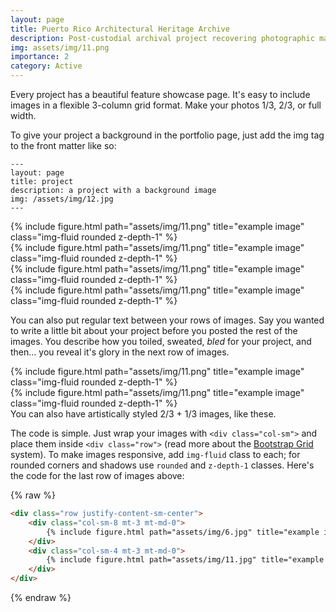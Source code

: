 ```yaml
---
layout: page
title: Puerto Rico Architectural Heritage Archive
description: Post-custodial archival project recovering photographic materials of architectural heritage in Puerto Rico.
img: assets/img/11.png
importance: 2
category: Active
---
```


Every project has a beautiful feature showcase page.
It's easy to include images in a flexible 3-column grid format.
Make your photos 1/3, 2/3, or full width.

To give your project a background in the portfolio page, just add the img tag to the front matter like so:

    ---
    layout: page
    title: project
    description: a project with a background image
    img: /assets/img/12.jpg
    ---

<div class="row">
    <div class="col-md mt-3 mt-md-0">
        {% include figure.html path="assets/img/11.png" title="example image" class="img-fluid rounded z-depth-1" %}
    </div>
    <div class="col-md mt-3 mt-md-0">
        {% include figure.html path="assets/img/11.png" title="example image" class="img-fluid rounded z-depth-1" %}
    </div>
    <div class="col-md mt-3 mt-md-0">
        {% include figure.html path="assets/img/11.png" title="example image" class="img-fluid rounded z-depth-1" %}
    </div>
</div>
<div class="row">
    <div class="col-md mt-3 mt-md-0">
        {% include figure.html path="assets/img/11.png" title="example image" class="img-fluid rounded z-depth-1" %}
    </div>
</div>

You can also put regular text between your rows of images.
Say you wanted to write a little bit about your project before you posted the rest of the images.
You describe how you toiled, sweated, *bled* for your project, and then... you reveal it's glory in the next row of images.


<div class="row justify-content-md-center">
    <div class="col-md-8 mt-3 mt-md-0">
        {% include figure.html path="assets/img/11.png" title="example image" class="img-fluid rounded z-depth-1" %}
    </div>
    <div class="col-md-4 mt-3 mt-md-0">
        {% include figure.html path="assets/img/11.png" title="example image" class="img-fluid rounded z-depth-1" %}
    </div>
</div>
<div class="caption">
    You can also have artistically styled 2/3 + 1/3 images, like these.
</div>


The code is simple.
Just wrap your images with `<div class="col-sm">` and place them inside `<div class="row">` (read more about the <a href="https://getbootstrap.com/docs/4.4/layout/grid/">Bootstrap Grid</a> system).
To make images responsive, add `img-fluid` class to each; for rounded corners and shadows use `rounded` and `z-depth-1` classes.
Here's the code for the last row of images above:

{% raw %}
```html
<div class="row justify-content-sm-center">
    <div class="col-sm-8 mt-3 mt-md-0">
        {% include figure.html path="assets/img/6.jpg" title="example image" class="img-fluid rounded z-depth-1" %}
    </div>
    <div class="col-sm-4 mt-3 mt-md-0">
        {% include figure.html path="assets/img/11.jpg" title="example image" class="img-fluid rounded z-depth-1" %}
    </div>
</div>
```
{% endraw %}
